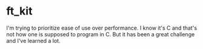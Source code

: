 # ft_kit

I'm trying to prioritize ease of use over performance. I know it's C and that's not how one is supposed to program in C. But it has been a great challenge and I've learned a lot.